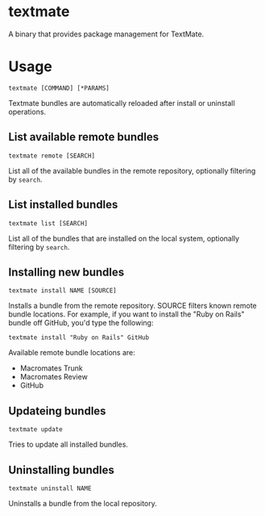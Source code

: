 # textmate

A binary that provides package management for TextMate.

# Usage

`textmate [COMMAND] [*PARAMS]`

Textmate bundles are automatically reloaded after install or uninstall operations.

## List available remote bundles

`textmate remote [SEARCH]`

List all of the available bundles in the remote repository, optionally filtering by `search`.

## List installed bundles

`textmate list [SEARCH]`

List all of the bundles that are installed on the local system, optionally filtering by `search`.

## Installing new bundles

`textmate install NAME [SOURCE]`

Installs a bundle from the remote repository. SOURCE filters known remote bundle locations.
For example, if you want to install the "Ruby on Rails" bundle off GitHub, you'd type the following:

`textmate install "Ruby on Rails" GitHub`

Available remote bundle locations are:
* Macromates Trunk
* Macromates Review
* GitHub

## Updateing bundles

`textmate update`

Tries to update all installed bundles.

## Uninstalling bundles

`textmate uninstall NAME`

Uninstalls a bundle from the local repository.

